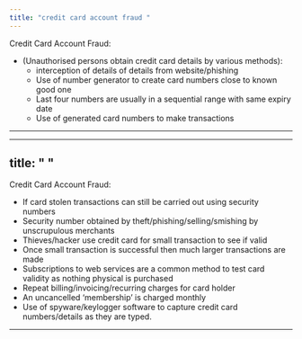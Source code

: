 ```yaml
---
title: "credit card account fraud "
--- 
```

Credit Card Account Fraud:

- (Unauthorised persons obtain credit card details by various methods):
	- interception of details of details from website/phishing
	- Use of number generator to create card numbers close to known good one
	- Last four numbers are usually in a sequential range with same expiry date
	- Use of generated card numbers to make transactions
---
---
title: " "
--- 
Credit Card Account Fraud:
- If card stolen transactions can still be carried out using security numbers
- Security number obtained by theft/phishing/selling/smishing by unscrupulous merchants
- Thieves/hacker use credit card for small transaction to see if valid
- Once small transaction is successful then much larger transactions are made
- Subscriptions to web services are a common method to test card validity as nothing physical is purchased
- Repeat billing/invoicing/recurring charges for card holder
- An uncancelled ‘membership’ is charged monthly
- Use of spyware/keylogger software to capture credit card numbers/details as they are typed.
---
